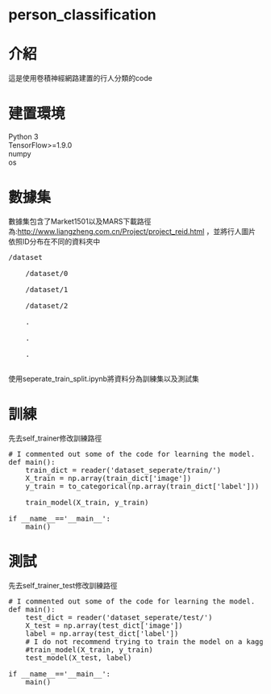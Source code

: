 # person_classification
# 介紹
這是使用卷積神經網路建置的行人分類的code
# 建置環境
Python 3<br />
TensorFlow>=1.9.0<br />
numpy<br />
os<br />
# 數據集
數據集包含了Market1501以及MARS下載路徑為:http://www.liangzheng.com.cn/Project/project_reid.html ，並將行人圖片依照ID分布在不同的資料夾中<br />
<pre>
/dataset<br />
    /dataset/0<br />
    /dataset/1<br />
    /dataset/2<br />
    .<br />
    .<br />
    .<br />
</pre>
使用seperate_train_split.ipynb將資料分為訓練集以及測試集
# 訓練
先去self_trainer修改訓練路徑
<pre>
# I commented out some of the code for learning the model.
def main():
    train_dict = reader('dataset_seperate/train/')
    X_train = np.array(train_dict['image'])
    y_train = to_categorical(np.array(train_dict['label']))

    train_model(X_train, y_train)

if __name__=='__main__':
    main()
</pre>
# 測試
先去self_trainer_test修改訓練路徑
<pre>
# I commented out some of the code for learning the model.
def main():
    test_dict = reader('dataset_seperate/test/')
    X_test = np.array(test_dict['image'])
    label = np.array(test_dict['label'])
    # I do not recommend trying to train the model on a kaggle.
    #train_model(X_train, y_train)
    test_model(X_test, label)

if __name__=='__main__':
    main()
</pre>